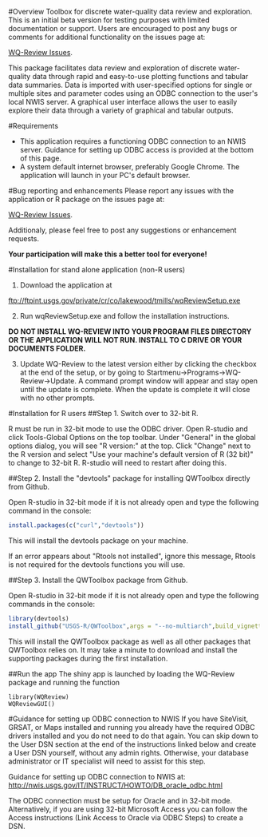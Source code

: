 #Overview
Toolbox for discrete water-quality data review and exploration. This is an initial beta version for testing purposes with limited documentation or support. Users are encouraged to post any bugs or comments for additional functionality on the issues page at:

[WQ-Review Issues](https://github.com/USGS-R/WQ-Review/issues).

This package facilitates data review and exploration of discrete water-quality data through rapid and easy-to-use plotting functions and tabular data summaries. Data is imported with user-specified options for single or multiple sites and parameter codes using an ODBC connection to the user's local NWIS server. A graphical user interface allows the user to easily explore their data through a variety of graphical and tabular outputs. 

#Requirements
* This application requires a functioning ODBC connection to an NWIS server. Guidance for setting up ODBC access is provided at the bottom of this page.
* A system default internet browser, preferably Google Chrome. The application will launch in your PC's default browser.

#Bug reporting and enhancements
Please report any issues with the application or R package on the issues page at:

[WQ-Review Issues](https://github.com/USGS-R/WQ-Review/issues). 

Additionaly, please feel free to post any suggestions or enhancement requests.

**Your participation will make this a better tool for everyone!**

#Installation for stand alone application (non-R users)

1. Download the application at

ftp://ftpint.usgs.gov/private/cr/co/lakewood/tmills/wqReviewSetup.exe

2. Run wqReviewSetup.exe and follow the installation instructions.

**DO NOT INSTALL WQ-REVIEW INTO YOUR PROGRAM FILES DIRECTORY OR THE APPLICATION WILL NOT RUN. INSTALL TO C DRIVE OR YOUR DOCUMENTS FOLDER.**

3. Update WQ-Review to the latest version either by clicking the checkbox at the end of the setup, or by going to Startmenu->Programs->WQ-Review->Update. A command prompt window will appear and stay open until the update is complete. When the update is complete it will close with no other prompts.


#Installation for R users
##Step 1. Switch over to 32-bit R.

R must be run in 32-bit mode to use the ODBC driver. Open R-studio and click Tools-Global Options on the top toolbar. Under "General" in the global options dialog, you will see "R version:" at the top. Click "Change" next to the R version and select "Use your machine's default version of R (32 bit)" to change to 32-bit R. R-studio will need to restart after doing this.

##Step 2. Install the "devtools" package for installing QWToolbox directly from Github.

Open R-studio in 32-bit mode if it is not already open and type the following command in the console:
```R
install.packages(c("curl","devtools"))
```
This will install the devtools package on your machine. 

If an error appears about "Rtools not installed", ignore this message, Rtools is not required for the devtools functions you will use.

##Step 3. Install the QWToolbox package from Github.

Open R-studio in 32-bit mode if it is not already open and type the following commands in the console:

```R
library(devtools)
install_github("USGS-R/QWToolbox",args = "--no-multiarch",build_vignettes = TRUE)
```

This will install the QWToolbox package as well as all other packages that QWToolbox relies on. It may take a minute to download and install the supporting packages during the first installation.


##Run the app
The shiny app is launched by loading the WQ-Review package and running the function 
```
library(WQReview)
WQReviewGUI()
```
#Guidance for setting up ODBC connection to NWIS
If you have SiteVisit, GRSAT, or Maps installed and running you already have the required ODBC drivers installed and you do not need to do that again. You can skip down to the User DSN section at the end of the instructions linked below and create a User DSN yourself, without any admin rights. Otherwise, your database administrator or IT specialist will need to assist for this step.

Guidance for setting up ODBC connection to NWIS at: http://nwis.usgs.gov/IT/INSTRUCT/HOWTO/DB_oracle_odbc.html

The ODBC connection must be setup for Oracle and in 32-bit mode. Alternatively, if you are using 32-bit Microsoft Access you can follow the Access instructions (Link Access to Oracle via ODBC Steps) to create a DSN.
